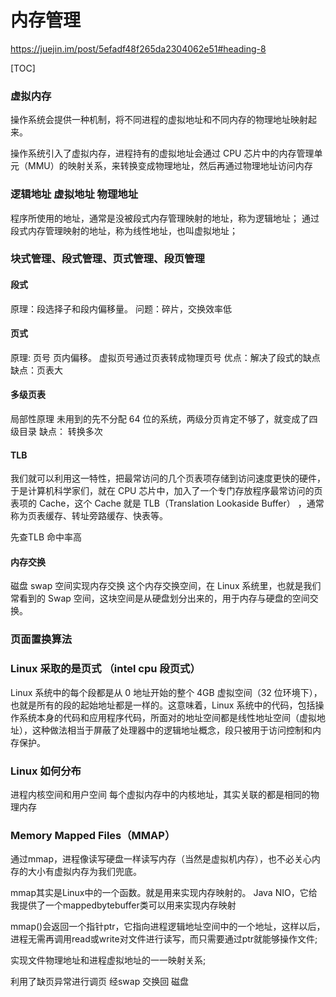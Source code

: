 # 内存管理
https://juejin.im/post/5efadf48f265da2304062e51#heading-8

[TOC]

### 虚拟内存
操作系统会提供一种机制，将不同进程的虚拟地址和不同内存的物理地址映射起来。

操作系统引入了虚拟内存，进程持有的虚拟地址会通过 CPU 芯片中的内存管理单元（MMU）的映射关系，来转换变成物理地址，然后再通过物理地址访问内存


### 逻辑地址 虚拟地址 物理地址
程序所使用的地址，通常是没被段式内存管理映射的地址，称为逻辑地址；
通过段式内存管理映射的地址，称为线性地址，也叫虚拟地址；
### 块式管理、段式管理、页式管理、段页管理

#### 段式 
原理：段选择子和段内偏移量。
问题：碎片，交换效率低

#### 页式
原理: 页号 页内偏移。 虚拟页号通过页表转成物理页号
优点：解决了段式的缺点
缺点：页表大

#### 多级页表
局部性原理 
未用到的先不分配
64 位的系统，两级分页肯定不够了，就变成了四级目录
缺点： 转换多次

#### TLB 
我们就可以利用这一特性，把最常访问的几个页表项存储到访问速度更快的硬件，于是计算机科学家们，就在 CPU 芯片中，加入了一个专门存放程序最常访问的页表项的 Cache，这个 Cache 就是 TLB（Translation Lookaside Buffer） ，通常称为页表缓存、转址旁路缓存、快表等。

先查TLB 命中率高

#### 内存交换
磁盘 swap 空间实现内存交换
这个内存交换空间，在 Linux 系统里，也就是我们常看到的 Swap 空间，这块空间是从硬盘划分出来的，用于内存与硬盘的空间交换。
### 页面置换算法

### Linux 采取的是页式 （intel cpu 段页式）
Linux 系统中的每个段都是从 0 地址开始的整个 4GB 虚拟空间（32 位环境下），也就是所有的段的起始地址都是一样的。这意味着，Linux 系统中的代码，包括操作系统本身的代码和应用程序代码，所面对的地址空间都是线性地址空间（虚拟地址），这种做法相当于屏蔽了处理器中的逻辑地址概念，段只被用于访问控制和内存保护。

### Linux 如何分布
进程内核空间和用户空间
每个虚拟内存中的内核地址，其实关联的都是相同的物理内存

### Memory Mapped Files（MMAP）

通过mmap，进程像读写硬盘一样读写内存（当然是虚拟机内存），也不必关心内存的大小有虚拟内存为我们兜底。

mmap其实是Linux中的一个函数。就是用来实现内存映射的。
Java NIO，它给我提供了一个mappedbytebuffer类可以用来实现内存映射

mmap()会返回一个指针ptr，它指向进程逻辑地址空间中的一个地址，这样以后，进程无需再调用read或write对文件进行读写，而只需要通过ptr就能够操作文件;

实现文件物理地址和进程虚拟地址的一一映射关系;

利用了缺页异常进行调页 经swap 交换回 磁盘
